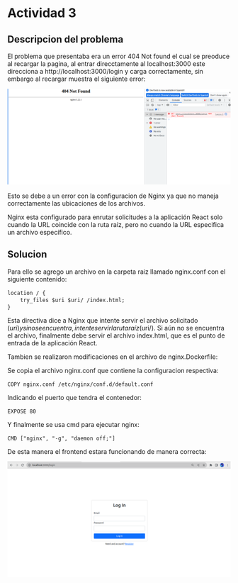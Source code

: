 # Actividad 3

## Descripcion del problema
El problema que presentaba era un error 404 Not found el cual se preoduce al recargar la pagina, al entrar direcctamente al localhost:3000 este direcciona a http://localhost:3000/login y carga correctamente, sin embargo al recargar muestra el siguiente error: 

![](imas/error.png)

Esto se debe a un error con la configuracion de Nginx ya que no maneja correctamente las ubicaciones de los archivos.

Nginx esta configurado para enrutar solicitudes a la aplicación React solo cuando la URL coincide con la ruta raíz, pero no cuando la URL especifica un archivo específico.

## Solucion 
Para ello se agrego un archivo en la carpeta raiz llamado nginx.conf con el siguiente contenido: 


```
location / {
    try_files $uri $uri/ /index.html;
}
```

Esta directiva dice a Nginx que intente servir el archivo solicitado ($uri) y si no se encuentra, intente servir la ruta raíz ($uri/). Si aún no se encuentra el archivo, finalmente debe servir el archivo index.html, que es el punto de entrada de la aplicación React.

Tambien se realizaron modificaciones en el archivo de nginx.Dockerfile:


Se copia el archivo nginx.conf que contiene la configuracion respectiva:

```
COPY nginx.conf /etc/nginx/conf.d/default.conf
```

Indicando el puerto que tendra el contenedor:
```
EXPOSE 80
```

Y finalmente se usa cmd para ejecutar nginx:
```
CMD ["nginx", "-g", "daemon off;"]
```

De esta manera el frontend estara funcionando de manera correcta: 

![](imas/front.png)
